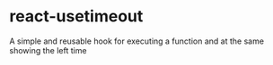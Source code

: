 # react-usetimeout
A simple and reusable hook for executing a function and at the same showing the left time
